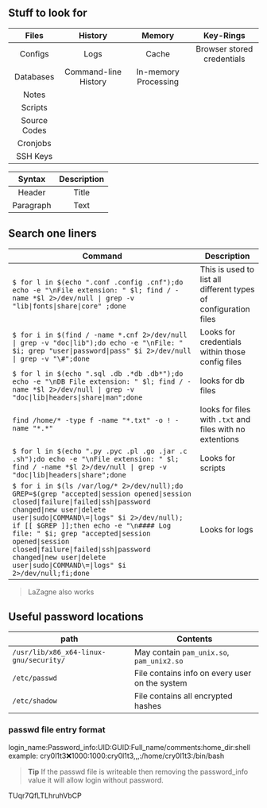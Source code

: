 ## Stuff to look for

| Files         | History                   | Memory                 | Key-Rings                  |
|:-------------:|:-------------------------:|:----------------------:|:--------------------------:|
| Configs       | Logs                      |   Cache                | Browser stored credentials |
| Databases     | Command-line History      |   In-memory Processing |                            |
| Notes         |                           |                        |                            |
| Scripts       |                           |                        |                            |
| Source Codes  |                           |                        |                            |
| Cronjobs      |                           |                        |                            |
| SSH Keys      |                           |                        |                            |




| Syntax | Description |
|:-----------:|:-----------:|
| Header | Title |
| Paragraph | Text |


## Search one liners

| **Command** | **Description** |
|-------------|-----------------|
| `$ for l in $(echo ".conf .config .cnf");do echo -e "\nFile extension: " $l; find / -name *$l 2>/dev/null \| grep -v "lib\|fonts\|share\|core" ;done` | This is used to list all different types of configuration files |
| `$ for i in $(find / -name *.cnf 2>/dev/null \| grep -v "doc\|lib");do echo -e "\nFile: " $i; grep "user\|password\|pass" $i 2>/dev/null \| grep -v "\#";done` | Looks for credentials within those config files |
| `$ for l in $(echo ".sql .db .*db .db*");do echo -e "\nDB File extension: " $l; find / -name *$l 2>/dev/null \| grep -v "doc\|lib\|headers\|share\|man";done` | looks for db files |
| `find /home/* -type f -name "*.txt" -o ! -name "*.*"` | looks for files with `.txt` and files with no extentions |
| `$ for l in $(echo ".py .pyc .pl .go .jar .c .sh");do echo -e "\nFile extension: " $l; find / -name *$l 2>/dev/null \| grep -v "doc\|lib\|headers\|share";done` | Looks for scripts |
| `$ for i in $(ls /var/log/* 2>/dev/null);do GREP=$(grep "accepted\|session opened\|session closed\|failure\|failed\|ssh\|password changed\|new user\|delete user\|sudo\|COMMAND\=\|logs" $i 2>/dev/null); if [[ $GREP ]];then echo -e "\n#### Log file: " $i; grep "accepted\|session opened\|session closed\|failure\|failed\|ssh\|password changed\|new user\|delete user\|sudo\|COMMAND\=\|logs" $i 2>/dev/null;fi;done` | Looks for logs |

> LaZagne also works

## Useful password locations
| **path** | **Contents** |
|----------|--------------|
| `/usr/lib/x86_x64-linux-gnu/security/` | May contain `pam_unix.so`, `pam_unix2.so` |
| `/etc/passwd` | File contains info on every user on the system |
| `/etc/shadow` | File contains all encrypted hashes |

### passwd file entry format

login_name:Password_info:UID:GUID:Full_name/comments:home_dir:shell
example:
cry0l1t3:x:1000:1000:cry0l1t3,,,:/home/cry0l1t3:/bin/bash

> **Tip** If the passwd file is writeable then removing the password_info value it will allow login without password.

TUqr7QfLTLhruhVbCP
